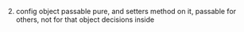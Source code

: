 2) config object passable pure, and setters method on it, passable for others,
not for that object decisions inside
